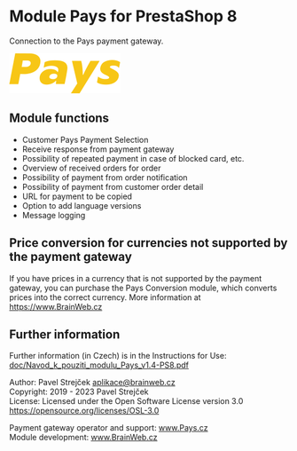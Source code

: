 # Module Pays for PrestaShop 8

Connection to the Pays payment gateway.  

![Logo Pays](views/img/pays_ps-payment.png)

## Module functions

- Customer Pays Payment Selection
- Receive response from payment gateway
- Possibility of repeated payment in case of blocked card, etc.
- Overview of received orders for order
- Possibility of payment from order notification
- Possibility of payment from customer order detail
- URL for payment to be copied
- Option to add language versions
- Message logging

## Price conversion for currencies not supported by the payment gateway

If you have prices in a currency that is not supported by the payment gateway,
you can purchase the Pays Conversion module, which converts prices into the correct currency.
More information at https://www.BrainWeb.cz

## Further information

Further information (in Czech) is in the Instructions for Use:  
[doc/Navod_k_pouziti_modulu_Pays_v1.4-PS8.pdf](doc/Navod_k_pouziti_modulu_Pays_v1.4-PS8.pdf)

Author:    Pavel Strejček <aplikace@brainweb.cz>  
Copyright: 2019 - 2023 Pavel Strejček  
License:   Licensed under the Open Software License version 3.0  https://opensource.org/licenses/OSL-3.0

Payment gateway operator and support: www.Pays.cz  
Module development: www.BrainWeb.cz
